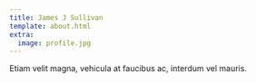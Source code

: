 ```yaml
---
title: James J Sullivan
template: about.html
extra:
  image: profile.jpg
---
```

Etiam velit magna, vehicula at faucibus ac, interdum vel mauris.
